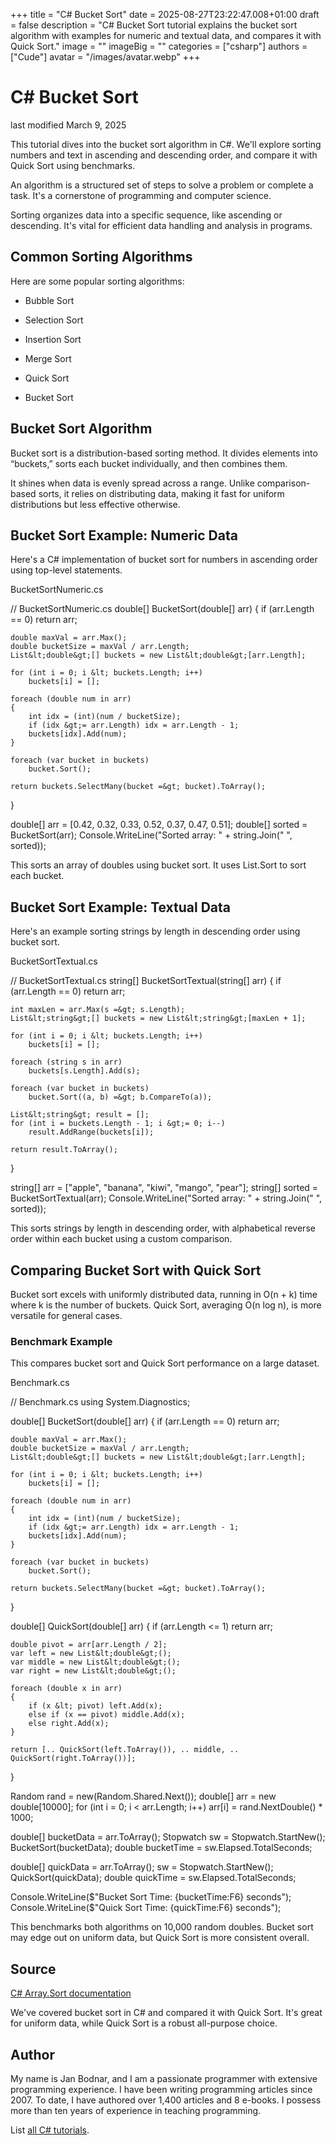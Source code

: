 +++
title = "C# Bucket Sort"
date = 2025-08-27T23:22:47.008+01:00
draft = false
description = "C# Bucket Sort tutorial explains the bucket sort algorithm with examples for numeric and textual data, and compares it with Quick Sort."
image = ""
imageBig = ""
categories = ["csharp"]
authors = ["Cude"]
avatar = "/images/avatar.webp"
+++

# C# Bucket Sort

last modified March 9, 2025

 

This tutorial dives into the bucket sort algorithm in C#. We'll
explore sorting numbers and text in ascending and descending
order, and compare it with Quick Sort using benchmarks.

An algorithm is a structured set of steps to solve a
problem or complete a task. It's a cornerstone of programming
and computer science.

Sorting organizes data into a specific sequence, like
ascending or descending. It's vital for efficient data handling
and analysis in programs.

## Common Sorting Algorithms

Here are some popular sorting algorithms:

- Bubble Sort

- Selection Sort

- Insertion Sort

- Merge Sort

- Quick Sort

- Bucket Sort

## Bucket Sort Algorithm

Bucket sort is a distribution-based sorting method. It divides
elements into “buckets,” sorts each bucket individually, and
then combines them.

It shines when data is evenly spread across a range. Unlike
comparison-based sorts, it relies on distributing data, making
it fast for uniform distributions but less effective otherwise.

## Bucket Sort Example: Numeric Data

Here's a C# implementation of bucket sort for numbers in
ascending order using top-level statements.

BucketSortNumeric.cs
  

// BucketSortNumeric.cs
double[] BucketSort(double[] arr)
{
    if (arr.Length == 0) return arr;

    double maxVal = arr.Max();
    double bucketSize = maxVal / arr.Length;
    List&lt;double&gt;[] buckets = new List&lt;double&gt;[arr.Length];

    for (int i = 0; i &lt; buckets.Length; i++)
        buckets[i] = [];

    foreach (double num in arr)
    {
        int idx = (int)(num / bucketSize);
        if (idx &gt;= arr.Length) idx = arr.Length - 1;
        buckets[idx].Add(num);
    }

    foreach (var bucket in buckets)
        bucket.Sort();

    return buckets.SelectMany(bucket =&gt; bucket).ToArray();
}

double[] arr = [0.42, 0.32, 0.33, 0.52, 0.37, 0.47, 0.51];
double[] sorted = BucketSort(arr);
Console.WriteLine("Sorted array: " + string.Join(" ", sorted));

This sorts an array of doubles using bucket sort. It uses
List.Sort to sort each bucket.

## Bucket Sort Example: Textual Data

Here's an example sorting strings by length in descending order
using bucket sort.

BucketSortTextual.cs
  

// BucketSortTextual.cs
string[] BucketSortTextual(string[] arr)
{
    if (arr.Length == 0) return arr;

    int maxLen = arr.Max(s =&gt; s.Length);
    List&lt;string&gt;[] buckets = new List&lt;string&gt;[maxLen + 1];

    for (int i = 0; i &lt; buckets.Length; i++)
        buckets[i] = [];

    foreach (string s in arr)
        buckets[s.Length].Add(s);

    foreach (var bucket in buckets)
        bucket.Sort((a, b) =&gt; b.CompareTo(a));

    List&lt;string&gt; result = [];
    for (int i = buckets.Length - 1; i &gt;= 0; i--)
        result.AddRange(buckets[i]);

    return result.ToArray();
}

string[] arr = ["apple", "banana", "kiwi", "mango", "pear"];
string[] sorted = BucketSortTextual(arr);
Console.WriteLine("Sorted array: " + string.Join(" ", sorted));

This sorts strings by length in descending order, with
alphabetical reverse order within each bucket using a custom
comparison.

## Comparing Bucket Sort with Quick Sort

Bucket sort excels with uniformly distributed data, running in
O(n + k) time where k is the number of buckets. Quick Sort,
averaging O(n log n), is more versatile for general cases.

### Benchmark Example

This compares bucket sort and Quick Sort performance on a
large dataset.

Benchmark.cs
  

// Benchmark.cs
using System.Diagnostics;

double[] BucketSort(double[] arr)
{
    if (arr.Length == 0) return arr;

    double maxVal = arr.Max();
    double bucketSize = maxVal / arr.Length;
    List&lt;double&gt;[] buckets = new List&lt;double&gt;[arr.Length];

    for (int i = 0; i &lt; buckets.Length; i++)
        buckets[i] = [];

    foreach (double num in arr)
    {
        int idx = (int)(num / bucketSize);
        if (idx &gt;= arr.Length) idx = arr.Length - 1;
        buckets[idx].Add(num);
    }

    foreach (var bucket in buckets)
        bucket.Sort();

    return buckets.SelectMany(bucket =&gt; bucket).ToArray();
}

double[] QuickSort(double[] arr)
{
    if (arr.Length &lt;= 1) return arr;

    double pivot = arr[arr.Length / 2];
    var left = new List&lt;double&gt;();
    var middle = new List&lt;double&gt;();
    var right = new List&lt;double&gt;();

    foreach (double x in arr)
    {
        if (x &lt; pivot) left.Add(x);
        else if (x == pivot) middle.Add(x);
        else right.Add(x);
    }

    return [.. QuickSort(left.ToArray()), .. middle, .. QuickSort(right.ToArray())];
}

Random rand = new(Random.Shared.Next());
double[] arr = new double[10000];
for (int i = 0; i &lt; arr.Length; i++)
    arr[i] = rand.NextDouble() * 1000;

double[] bucketData = arr.ToArray();
Stopwatch sw = Stopwatch.StartNew();
BucketSort(bucketData);
double bucketTime = sw.Elapsed.TotalSeconds;

double[] quickData = arr.ToArray();
sw = Stopwatch.StartNew();
QuickSort(quickData);
double quickTime = sw.Elapsed.TotalSeconds;

Console.WriteLine($"Bucket Sort Time: {bucketTime:F6} seconds");
Console.WriteLine($"Quick Sort Time: {quickTime:F6} seconds");

This benchmarks both algorithms on 10,000 random doubles.
Bucket sort may edge out on uniform data, but Quick Sort is
more consistent overall.

## Source

[C# Array.Sort documentation](https://docs.microsoft.com/en-us/dotnet/api/system.array.sort)

We've covered bucket sort in C# and compared it with Quick
Sort. It's great for uniform data, while Quick Sort is a
robust all-purpose choice.

## Author

My name is Jan Bodnar, and I am a passionate programmer with extensive
programming experience. I have been writing programming articles since 2007.
To date, I have authored over 1,400 articles and 8 e-books. I possess more
than ten years of experience in teaching programming.

List [all C# tutorials](/csharp/).